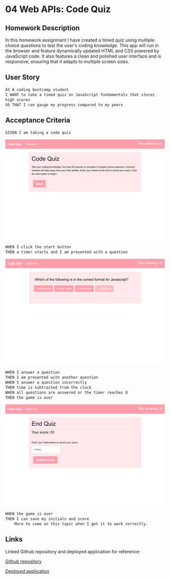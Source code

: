 # 04 Web APIs: Code Quiz

## Homework Description

In this homework assignment I have created a timed quiz using multiple choice questions to test the user's coding knowledge. This app will run in the browser and feature dynamically updated HTML and CSS powered by JavaScript code. It also features a clean and polished user interface and is responsive, ensuring that it adapts to multiple screen sizes.

## User Story

```
AS A coding bootcamp student
I WANT to take a timed quiz on JavaScript fundamentals that stores high scores
SO THAT I can gauge my progress compared to my peers
```

## Acceptance Criteria

```
GIVEN I am taking a code quiz
```
![Start Page](assets/screenshots/quiz-start.png)
```
WHEN I click the start button
THEN a timer starts and I am presented with a question
```
![Question Page](assets/screenshots/question-page.png)
```
WHEN I answer a question
THEN I am presented with another question
WHEN I answer a question incorrectly
THEN time is subtracted from the clock
WHEN all questions are answered or the timer reaches 0
THEN the game is over
```
![End Quiz Page](assets/screenshots/end-quiz.png)
```
WHEN the game is over
THEN I can save my initials and score
    More to come on this topic when I get it to work correctly.
```



## Links

Linked Github repository and deployed application for reference:

[Github repository](https://github.com/smithse4/04-code-quiz)

[Deployed application](https://smithse4.github.io/04-code-quiz/)